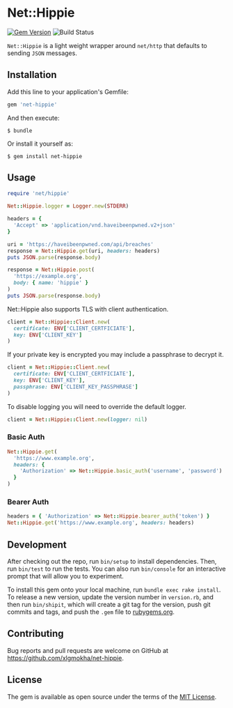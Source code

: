 # Net::Hippie

[![Gem Version](https://badge.fury.io/rb/net-hippie.svg)](https://rubygems.org/gems/net-hippie)
![Build Status](https://github.com/xlgmokha/net-hippie/actions/workflows/ci.yml/badge.svg)

`Net::Hippie` is a light weight wrapper around `net/http` that defaults to
sending `JSON` messages.

## Installation

Add this line to your application's Gemfile:

```ruby
gem 'net-hippie'
```

And then execute:

    $ bundle

Or install it yourself as:

    $ gem install net-hippie

## Usage

```ruby
require 'net/hippie'

Net::Hippie.logger = Logger.new(STDERR)

headers = {
  'Accept' => 'application/vnd.haveibeenpwned.v2+json'
}

uri = 'https://haveibeenpwned.com/api/breaches'
response = Net::Hippie.get(uri, headers: headers)
puts JSON.parse(response.body)
```

```ruby
response = Net::Hippie.post(
  'https://example.org',
  body: { name: 'hippie' }
)
puts JSON.parse(response.body)
```

Net::Hippie also supports TLS with client authentication.

```ruby
client = Net::Hippie::Client.new(
  certificate: ENV['CLIENT_CERTFICIATE'],
  key: ENV['CLIENT_KEY']
)
```

If your private key is encrypted you may include a passphrase to decrypt it.

```ruby
client = Net::Hippie::Client.new(
  certificate: ENV['CLIENT_CERTFICIATE'],
  key: ENV['CLIENT_KEY'],
  passphrase: ENV['CLIENT_KEY_PASSPHRASE']
)
```

To disable logging you will need to override the default logger.

```ruby
client = Net::Hippie::Client.new(logger: nil)
```

### Basic Auth

```ruby
Net::Hippie.get(
  'https://www.example.org',
  headers: {
    'Authorization' => Net::Hippie.basic_auth('username', 'password')
  }
)
```

### Bearer Auth

```ruby
headers = { 'Authorization' => Net::Hippie.bearer_auth('token') }
Net::Hippie.get('https://www.example.org', headers: headers)
```

## Development

After checking out the repo, run `bin/setup` to install dependencies. Then, run `bin/test` to run the tests.
You can also run `bin/console` for an interactive prompt that will allow you to experiment.

To install this gem onto your local machine, run `bundle exec rake install`.
To release a new version, update the version number in `version.rb`,
and then run `bin/shipit`, which will create a git tag for the version,
push git commits and tags, and push the `.gem` file to [rubygems.org](https://rubygems.org).

## Contributing

Bug reports and pull requests are welcome on GitHub at https://github.com/xlgmokha/net-hippie.

## License

The gem is available as open source under the terms of the [MIT License](https://opensource.org/licenses/MIT).
